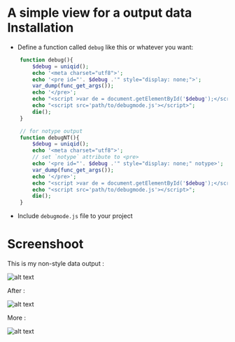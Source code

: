 A simple view for a output data
Installation
============
- Define a function called <code>debug</code> like this or whatever you want:
```php
	function debug(){		
		$debug = uniqid();
		echo '<meta charset="utf8">';
		echo '<pre id="'. $debug .'" style="display: none;">';		
		var_dump(func_get_args());
		echo '</pre>';
		echo "<script >var de = document.getElementById('$debug');</script>";
		echo "<script src='path/to/debugmode.js'></script>";
		die();
	}

	// for notype output
	function debugNT(){		
		$debug = uniqid();
		echo '<meta charset="utf8">';
		// set `notype` attribute to <pre>
		echo '<pre id="'. $debug .'" style="display: none;" notype>';		
		var_dump(func_get_args());
		echo '</pre>';
		echo "<script >var de = document.getElementById('$debug');</script>";
		echo "<script src='path/to/debugmode.js'></script>";
		die();
	}  
```
- Include <code>debugmode.js</code> file to your project

Screenshoot
===========
This is my non-style data output :

![alt text](http://i.imgur.com/Z8enpqj.png "None-style")

After :

![alt text](http://i.imgur.com/vKykF3t.png "Styled")

More :

![alt text](http://i.imgur.com/JThu0kg.png "More")
